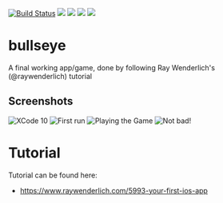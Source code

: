 [![Build Status](https://travis-ci.org/dragstor/bullseye.svg?branch=master)](https://travis-ci.org/dragstor/bullseye)
[![](https://img.shields.io/github/forks/dragstor/bullseye.svg)](https://github.com/dragstor/bullseye/network/members)
[![](https://img.shields.io/github/stars/dragstor/bullseye.svg)](https://github.com/dragstor/bullseye/stargazers)
[![](https://img.shields.io/github/license/dragstor/bullseye.svg)](https://github.com/dragstor/bullseye/blob/master/LICENSE)
[![](https://img.shields.io/twitter/url/https/github.com/dragstor/bullseye.svg?style=social)](https://twitter.com/home?status=Found%20this%20%23ios-tutorial%20at%20%40github%20https%3A//github.com/dragstor/bullseye%20%0Acc%20%40rwenderlich)

# bullseye
A final working app/game, done by following Ray Wenderlich's (@raywenderlich) tutorial

## Screenshots
![XCode 10](https://i.imgur.com/yaCUfSkl.png "Main Screen in XCode")
![First run](https://i.imgur.com/cxYCQunl.png "First run in Simulator")
![Playing the Game](https://i.imgur.com/frpGi6Dl.png "Playing the Game")
![Not bad!](https://i.imgur.com/o5p3IyT.gif "NOT BAD!")


# Tutorial
Tutorial can be found here:
- https://www.raywenderlich.com/5993-your-first-ios-app
